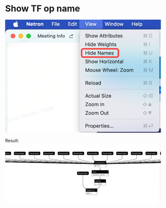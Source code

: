 # Show TF op name
![Hide Names](images/netron.png)

Result:
![TF Op Names](images/netron_show_ops.png)
